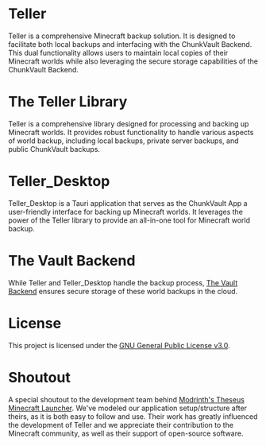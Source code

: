 # Teller

Teller is a comprehensive Minecraft backup solution. It is designed to facilitate both local backups and interfacing with the ChunkVault Backend. This dual functionality allows users to maintain local copies of their Minecraft worlds while also leveraging the secure storage capabilities of the ChunkVault Backend.

# The Teller Library

Teller is a comprehensive library designed for processing and backing up Minecraft worlds. It provides robust functionality to handle various aspects of world backup, including local backups, private server backups, and public ChunkVault backups. 

# Teller_Desktop

Teller_Desktop is a Tauri application that serves as the ChunkVault App a user-friendly interface for backing up Minecraft worlds. It leverages the power of the Teller library to provide an all-in-one tool for Minecraft world backup. 

# The Vault Backend

While Teller and Teller_Desktop handle the backup process, [The Vault Backend](https://github.com/Valink-Solutions/vault) ensures secure storage of these world backups in the cloud.

# License

This project is licensed under the [GNU General Public License v3.0](LICENSE.txt).

# Shoutout

A special shoutout to the development team behind [Modrinth's Theseus Minecraft Launcher](https://github.com/modrinth/theseus). We've modeled our application setup/structure after theirs, as it is both easy to follow and use. Their work has greatly influenced the development of Teller and we appreciate their contribution to the Minecraft community, as well as their support of open-source software.


